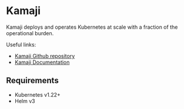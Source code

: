 # Kamaji

Kamaji deploys and operates Kubernetes at scale with a fraction of the operational burden.

Useful links:
- [Kamaji Github repository](https://github.com/clastix/kamaji)
- [Kamaji Documentation](https://kamaji.clastix.io)

## Requirements

* Kubernetes v1.22+
* Helm v3